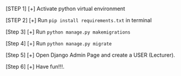 
[STEP 1]
[+] Activate python virtual environment

[STEP 2]
[+] Run `pip install requirements.txt` in terminal

[Step 3]
[+] Run `python manage.py makemigrations`

[Step 4]
[+] Run `python manage.py migrate`

[Step 5]
[+] Open Django Admin Page and create a USER (Lecturer).

[Step 6]
[+] Have fun!!!.